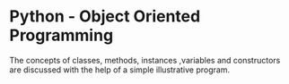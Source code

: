 # Python - Object Oriented Programming
The concepts of classes, methods, instances ,variables and constructors are discussed with the help of a simple illustrative program.
